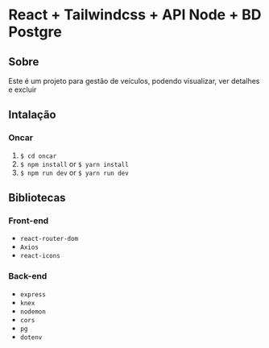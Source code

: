 # React + Tailwindcss + API Node + BD Postgre

## Sobre

Este é um projeto para gestão de veículos, podendo visualizar, ver detalhes e excluir

## Intalação

### Oncar

1. `$ cd oncar`
2. `$ npm install` or `$ yarn install`
3. `$ npm run dev` or `$ yarn run dev`

## Bibliotecas

### Front-end

- `react-router-dom`
- `Axios`
- `react-icons`

### Back-end

- `express`
- `knex`
- `nodemon`
- `cors`
- `pg`
- `dotenv`
